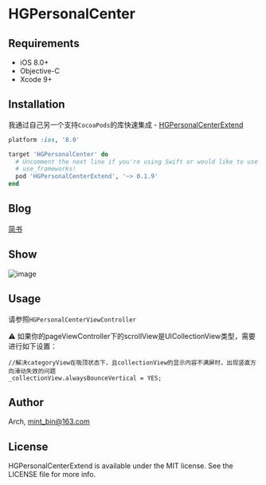 # HGPersonalCenter

## Requirements

- iOS 8.0+ 
- Objective-C
- Xcode 9+

## Installation
我通过自己另一个支持`CocoaPods`的库快速集成 - [HGPersonalCenterExtend](https://github.com/ArchLL/HGPersonalCenterExtend)


```ruby
platform :ios, '8.0'

target 'HGPersonalCenter' do
  # Uncomment the next line if you're using Swift or would like to use dynamic frameworks
  # use_frameworks!
  pod 'HGPersonalCenterExtend', '~> 0.1.9'
end

```

## Blog 
[简书](https://www.jianshu.com/p/8b87837d9e3a)


## Show  

![image](https://github.com/ArchLL/HGPersonalCenter/blob/master/show.gif)


## Usage
请参照`HGPersonalCenterViewController`

⚠️ 如果你的pageViewController下的scrollView是UICollectionView类型，需要进行如下设置：
```Objc
//解决categoryView在吸顶状态下，且collectionView的显示内容不满屏时，出现竖直方向滑动失效的问题
_collectionView.alwaysBounceVertical = YES;
```

## Author

Arch, mint_bin@163.com

## License

HGPersonalCenterExtend is available under the MIT license. See the LICENSE file for more info.
